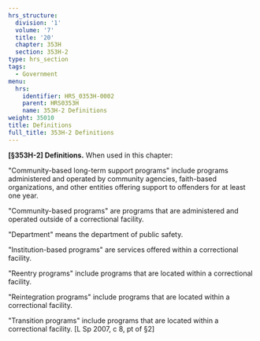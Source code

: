 ```yaml
---
hrs_structure:
  division: '1'
  volume: '7'
  title: '20'
  chapter: 353H
  section: 353H-2
type: hrs_section
tags:
  - Government
menu:
  hrs:
    identifier: HRS_0353H-0002
    parent: HRS0353H
    name: 353H-2 Definitions
weight: 35010
title: Definitions
full_title: 353H-2 Definitions
---
```

**[§353H-2] Definitions.** When used in this chapter:

"Community-based long-term support programs" include programs administered and operated by community agencies, faith-based organizations, and other entities offering support to offenders for at least one year.

"Community-based programs" are programs that are administered and operated outside of a correctional facility.

"Department" means the department of public safety.

"Institution-based programs" are services offered within a correctional facility.

"Reentry programs" include programs that are located within a correctional facility.

"Reintegration programs" include programs that are located within a correctional facility.

"Transition programs" include programs that are located within a correctional facility. [L Sp 2007, c 8, pt of §2]